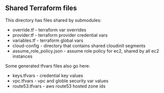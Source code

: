 ## Shared Terraform files

This directory has files shared by submodules:

* override.tf - terraform var overrides
* provider.tf - terraform provider credential vars
* variables.tf - terraform global vars
* cloud-config - directory that contains shared cloudinit segments
* assume_role_policy.json - assume role policy for ec2, shared by all ec2 instances

Some generated tfvars files also go here:

* keys.tfvars - credential key values
* vpc.tfvars - vpc and globle security var values
* route53.tfvars - aws route53 hosted zone ids
